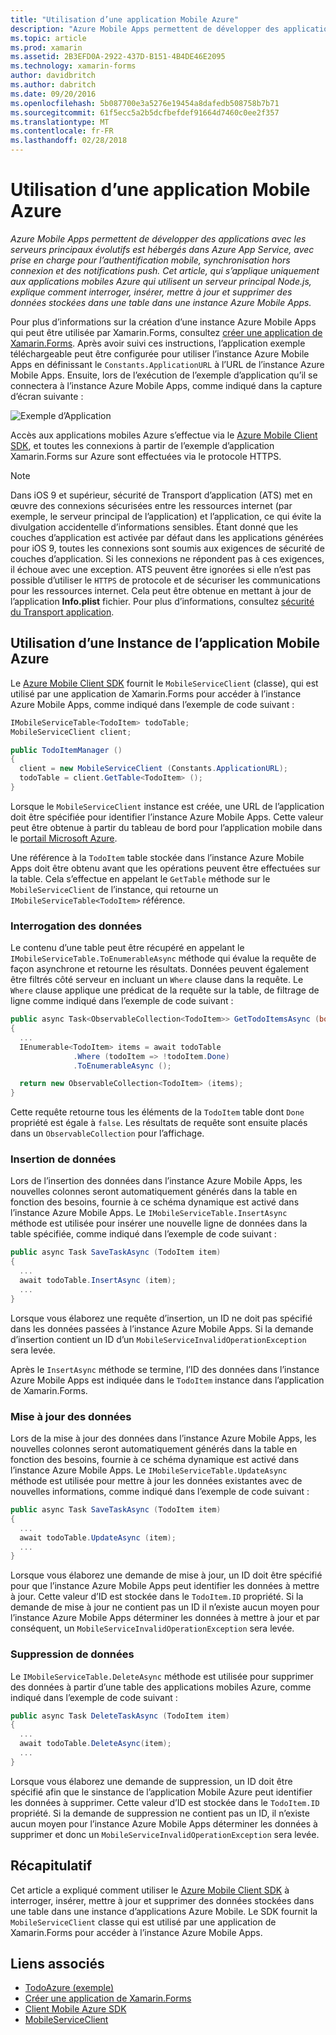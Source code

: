 ```yaml
---
title: "Utilisation d’une application Mobile Azure"
description: "Azure Mobile Apps permettent de développer des applications avec les serveurs principaux évolutifs est hébergés dans Azure App Service, avec prise en charge pour l’authentification mobile, synchronisation hors connexion et des notifications push. Cet article, qui s’applique uniquement aux applications mobiles Azure qui utilisent un serveur principal Node.js, explique comment interroger, insérer, mettre à jour et supprimer des données stockées dans une table dans une instance Azure Mobile Apps."
ms.topic: article
ms.prod: xamarin
ms.assetid: 2B3EFD0A-2922-437D-B151-4B4DE46E2095
ms.technology: xamarin-forms
author: davidbritch
ms.author: dabritch
ms.date: 09/20/2016
ms.openlocfilehash: 5b087700e3a5276e19454a8dafedb508758b7b71
ms.sourcegitcommit: 61f5ecc5a2b5dcfbefdef91664d7460c0ee2f357
ms.translationtype: MT
ms.contentlocale: fr-FR
ms.lasthandoff: 02/28/2018
---
```

# <a name="consuming-an-azure-mobile-app"></a>Utilisation d’une application Mobile Azure

_Azure Mobile Apps permettent de développer des applications avec les serveurs principaux évolutifs est hébergés dans Azure App Service, avec prise en charge pour l’authentification mobile, synchronisation hors connexion et des notifications push. Cet article, qui s’applique uniquement aux applications mobiles Azure qui utilisent un serveur principal Node.js, explique comment interroger, insérer, mettre à jour et supprimer des données stockées dans une table dans une instance Azure Mobile Apps._

Pour plus d’informations sur la création d’une instance Azure Mobile Apps qui peut être utilisée par Xamarin.Forms, consultez [créer une application de Xamarin.Forms](https://azure.microsoft.com/documentation/articles/app-service-mobile-xamarin-forms-get-started/). Après avoir suivi ces instructions, l’application exemple téléchargeable peut être configurée pour utiliser l’instance Azure Mobile Apps en définissant le `Constants.ApplicationURL` à l’URL de l’instance Azure Mobile Apps. Ensuite, lors de l’exécution de l’exemple d’application qu’il se connectera à l’instance Azure Mobile Apps, comme indiqué dans la capture d’écran suivante :

![](azure-images/portal.png "Exemple d’Application")

Accès aux applications mobiles Azure s’effectue via le [Azure Mobile Client SDK](https://www.nuget.org/packages/Microsoft.Azure.Mobile.Client/), et toutes les connexions à partir de l’exemple d’application Xamarin.Forms sur Azure sont effectuées via le protocole HTTPS.

> [!NOTE]
> Dans iOS 9 et supérieur, sécurité de Transport d’application (ATS) met en œuvre des connexions sécurisées entre les ressources internet (par exemple, le serveur principal de l’application) et l’application, ce qui évite la divulgation accidentelle d’informations sensibles. Étant donné que les couches d’application est activée par défaut dans les applications générées pour iOS 9, toutes les connexions sont soumis aux exigences de sécurité de couches d’application. Si les connexions ne répondent pas à ces exigences, il échoue avec une exception.
> ATS peuvent être ignorées si elle n’est pas possible d’utiliser le `HTTPS` de protocole et de sécuriser les communications pour les ressources internet. Cela peut être obtenue en mettant à jour de l’application **Info.plist** fichier. Pour plus d’informations, consultez [sécurité du Transport application](~/ios/app-fundamentals/ats.md).

## <a name="consuming-an-azure-mobile-app-instance"></a>Utilisation d’une Instance de l’application Mobile Azure

Le [Azure Mobile Client SDK](https://www.nuget.org/packages/Microsoft.Azure.Mobile.Client/) fournit le `MobileServiceClient` (classe), qui est utilisé par une application de Xamarin.Forms pour accéder à l’instance Azure Mobile Apps, comme indiqué dans l’exemple de code suivant :

```csharp
IMobileServiceTable<TodoItem> todoTable;
MobileServiceClient client;

public TodoItemManager ()
{
  client = new MobileServiceClient (Constants.ApplicationURL);
  todoTable = client.GetTable<TodoItem> ();
}
```

Lorsque le `MobileServiceClient` instance est créée, une URL de l’application doit être spécifiée pour identifier l’instance Azure Mobile Apps. Cette valeur peut être obtenue à partir du tableau de bord pour l’application mobile dans le [portail Microsoft Azure](https://portal.azure.com/).

Une référence à la `TodoItem` table stockée dans l’instance Azure Mobile Apps doit être obtenu avant que les opérations peuvent être effectuées sur la table. Cela s’effectue en appelant le `GetTable` méthode sur le `MobileServiceClient` de l’instance, qui retourne un `IMobileServiceTable<TodoItem>` référence.

### <a name="querying-data"></a>Interrogation des données

Le contenu d’une table peut être récupéré en appelant le `IMobileServiceTable.ToEnumerableAsync` méthode qui évalue la requête de façon asynchrone et retourne les résultats. Données peuvent également être filtrés côté serveur en incluant un `Where` clause dans la requête. Le `Where` clause applique une prédicat de la requête sur la table, de filtrage de ligne comme indiqué dans l’exemple de code suivant :

```csharp
public async Task<ObservableCollection<TodoItem>> GetTodoItemsAsync (bool syncItems = false)
{
  ...
  IEnumerable<TodoItem> items = await todoTable
              .Where (todoItem => !todoItem.Done)
              .ToEnumerableAsync ();

  return new ObservableCollection<TodoItem> (items);
}
```

Cette requête retourne tous les éléments de la `TodoItem` table dont `Done` propriété est égale à `false`. Les résultats de requête sont ensuite placés dans un `ObservableCollection` pour l’affichage.

### <a name="inserting-data"></a>Insertion de données

Lors de l’insertion des données dans l’instance Azure Mobile Apps, les nouvelles colonnes seront automatiquement générés dans la table en fonction des besoins, fournie à ce schéma dynamique est activé dans l’instance Azure Mobile Apps. Le `IMobileServiceTable.InsertAsync` méthode est utilisée pour insérer une nouvelle ligne de données dans la table spécifiée, comme indiqué dans l’exemple de code suivant :

```csharp
public async Task SaveTaskAsync (TodoItem item)
{
  ...
  await todoTable.InsertAsync (item);
  ...
}
```

Lorsque vous élaborez une requête d’insertion, un ID ne doit pas spécifié dans les données passées à l’instance Azure Mobile Apps. Si la demande d’insertion contient un ID d’un `MobileServiceInvalidOperationException` sera levée.

Après le `InsertAsync` méthode se termine, l’ID des données dans l’instance Azure Mobile Apps est indiquée dans le `TodoItem` instance dans l’application de Xamarin.Forms.

### <a name="updating-data"></a>Mise à jour des données

Lors de la mise à jour des données dans l’instance Azure Mobile Apps, les nouvelles colonnes seront automatiquement générés dans la table en fonction des besoins, fournie à ce schéma dynamique est activé dans l’instance Azure Mobile Apps. Le `IMobileServiceTable.UpdateAsync` méthode est utilisée pour mettre à jour les données existantes avec de nouvelles informations, comme indiqué dans l’exemple de code suivant :

```csharp
public async Task SaveTaskAsync (TodoItem item)
{
  ...
  await todoTable.UpdateAsync (item);
  ...
}
```

Lorsque vous élaborez une demande de mise à jour, un ID doit être spécifié pour que l’instance Azure Mobile Apps peut identifier les données à mettre à jour. Cette valeur d’ID est stockée dans le `TodoItem.ID` propriété. Si la demande de mise à jour ne contient pas un ID il n’existe aucun moyen pour l’instance Azure Mobile Apps déterminer les données à mettre à jour et par conséquent, un `MobileServiceInvalidOperationException` sera levée.

### <a name="deleting-data"></a>Suppression de données

Le `IMobileServiceTable.DeleteAsync` méthode est utilisée pour supprimer des données à partir d’une table des applications mobiles Azure, comme indiqué dans l’exemple de code suivant :

```csharp
public async Task DeleteTaskAsync (TodoItem item)
{
  ...
  await todoTable.DeleteAsync(item);
  ...
}
```

Lorsque vous élaborez une demande de suppression, un ID doit être spécifié afin que le sinstance de l’application Mobile Azure peut identifier les données à supprimer. Cette valeur d’ID est stockée dans le `TodoItem.ID` propriété. Si la demande de suppression ne contient pas un ID, il n’existe aucun moyen pour l’instance Azure Mobile Apps déterminer les données à supprimer et donc un `MobileServiceInvalidOperationException` sera levée.

## <a name="summary"></a>Récapitulatif

Cet article a expliqué comment utiliser le [Azure Mobile Client SDK](https://www.nuget.org/packages/Microsoft.Azure.Mobile.Client/) à interroger, insérer, mettre à jour et supprimer des données stockées dans une table dans une instance d’applications Azure Mobile. Le SDK fournit la `MobileServiceClient` classe qui est utilisé par une application de Xamarin.Forms pour accéder à l’instance Azure Mobile Apps.


## <a name="related-links"></a>Liens associés

- [TodoAzure (exemple)](https://developer.xamarin.com/samples/xamarin-forms/WebServices/TodoAzure/)
- [Créer une application de Xamarin.Forms](https://azure.microsoft.com/documentation/articles/app-service-mobile-xamarin-forms-get-started/)
- [Client Mobile Azure SDK](https://www.nuget.org/packages/Microsoft.Azure.Mobile.Client/)
- [MobileServiceClient](https://msdn.microsoft.com/library/azure/microsoft.windowsazure.mobileservices.mobileserviceclient(v=azure.10).aspx)
